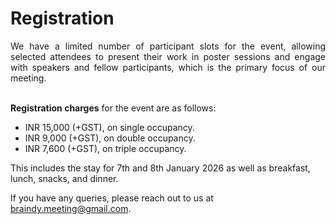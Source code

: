 # Registration

<p align="justify">
We have a limited number of participant slots for the event, allowing selected attendees to present their work in poster sessions and engage with speakers and fellow participants, which is the primary focus of our meeting.<br><br>


<b>Registration charges</b> for the event are as follows: 

<ul>
<li>  INR 15,000 (+GST), on single occupancy.</li>

<li> INR 9,000 (+GST), on double occupancy.</li>

<li> INR 7,600 (+GST), on triple occupancy.</li>
</ul>

This includes the stay for 7th and 8th January 2026 as well as breakfast, lunch, snacks, and dinner.
</p>

If you have any queries, please reach out to us at <a href="mailto:braindy.meeting@gmail.com">braindy.meeting@gmail.com</a>.
